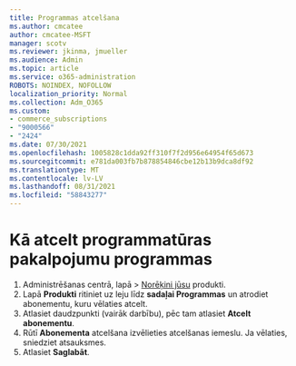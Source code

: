 ```yaml
---
title: Programmas atcelšana
ms.author: cmcatee
author: cmcatee-MSFT
manager: scotv
ms.reviewer: jkinma, jmueller
ms.audience: Admin
ms.topic: article
ms.service: o365-administration
ROBOTS: NOINDEX, NOFOLLOW
localization_priority: Normal
ms.collection: Adm_O365
ms.custom:
- commerce_subscriptions
- "9000566"
- "2424"
ms.date: 07/30/2021
ms.openlocfilehash: 1005828c1dda92ff310f7f2d956e64954f65d673
ms.sourcegitcommit: e781da003fb7b878854846cbe12b13b9dca8df92
ms.translationtype: MT
ms.contentlocale: lv-LV
ms.lasthandoff: 08/31/2021
ms.locfileid: "58843277"
---
```

# <a name="how-to-cancel-software-as-a-service-apps"></a>Kā atcelt programmatūras pakalpojumu programmas

1. Administrēšanas centrā, lapā   >  [Norēķini jūsu](https://go.microsoft.com/fwlink/p/?linkid=842054) produkti.
2. Lapā **Produkti** ritiniet uz leju līdz **sadaļai Programmas** un atrodiet abonementu, kuru vēlaties atcelt. 
3. Atlasiet daudzpunkti (vairāk darbību), pēc tam atlasiet **Atcelt abonementu**.
4. Rūtī **Abonementa** atcelšana izvēlieties atcelšanas iemeslu. Ja vēlaties, sniedziet atsauksmes.
5. Atlasiet **Saglabāt**.